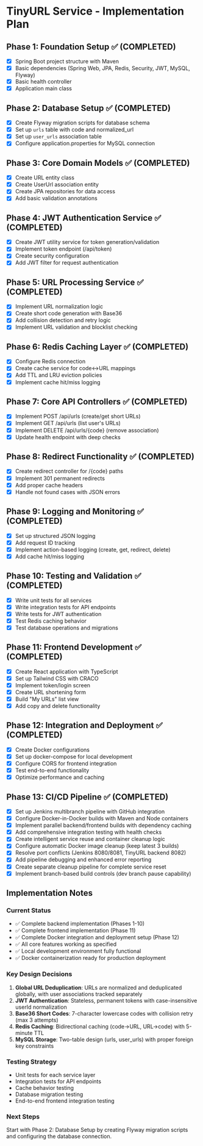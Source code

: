 # TinyURL Service - Implementation Plan

## Phase 1: Foundation Setup ✅ (COMPLETED)
- [x] Spring Boot project structure with Maven
- [x] Basic dependencies (Spring Web, JPA, Redis, Security, JWT, MySQL, Flyway)
- [x] Basic health controller
- [x] Application main class

## Phase 2: Database Setup ✅ (COMPLETED)
- [x] Create Flyway migration scripts for database schema
- [x] Set up `urls` table with code and normalized_url
- [x] Set up `user_urls` association table
- [x] Configure application.properties for MySQL connection

## Phase 3: Core Domain Models ✅ (COMPLETED)
- [x] Create URL entity class
- [x] Create UserUrl association entity
- [x] Create JPA repositories for data access
- [x] Add basic validation annotations

## Phase 4: JWT Authentication Service ✅ (COMPLETED)
- [x] Create JWT utility service for token generation/validation
- [x] Implement token endpoint (/api/token)
- [x] Create security configuration
- [x] Add JWT filter for request authentication

## Phase 5: URL Processing Service ✅ (COMPLETED)
- [x] Implement URL normalization logic
- [x] Create short code generation with Base36
- [x] Add collision detection and retry logic
- [x] Implement URL validation and blocklist checking

## Phase 6: Redis Caching Layer ✅ (COMPLETED)
- [x] Configure Redis connection
- [x] Create cache service for code↔URL mappings
- [x] Add TTL and LRU eviction policies
- [x] Implement cache hit/miss logging

## Phase 7: Core API Controllers ✅ (COMPLETED)
- [x] Implement POST /api/urls (create/get short URLs)
- [x] Implement GET /api/urls (list user's URLs)
- [x] Implement DELETE /api/urls/{code} (remove association)
- [x] Update health endpoint with deep checks

## Phase 8: Redirect Functionality ✅ (COMPLETED)
- [x] Create redirect controller for /{code} paths
- [x] Implement 301 permanent redirects
- [x] Add proper cache headers
- [x] Handle not found cases with JSON errors

## Phase 9: Logging and Monitoring ✅ (COMPLETED)
- [x] Set up structured JSON logging
- [x] Add request ID tracking
- [x] Implement action-based logging (create, get, redirect, delete)
- [x] Add cache hit/miss logging

## Phase 10: Testing and Validation ✅ (COMPLETED)
- [x] Write unit tests for all services
- [x] Write integration tests for API endpoints
- [x] Write tests for JWT authentication
- [x] Test Redis caching behavior
- [x] Test database operations and migrations

## Phase 11: Frontend Development ✅ (COMPLETED)
- [x] Create React application with TypeScript
- [x] Set up Tailwind CSS with CRACO
- [x] Implement token/login screen
- [x] Create URL shortening form
- [x] Build "My URLs" list view
- [x] Add copy and delete functionality

## Phase 12: Integration and Deployment ✅ (COMPLETED)
- [x] Create Docker configurations
- [x] Set up docker-compose for local development
- [x] Configure CORS for frontend integration
- [x] Test end-to-end functionality
- [x] Optimize performance and caching

## Phase 13: CI/CD Pipeline ✅ (COMPLETED)
- [x] Set up Jenkins multibranch pipeline with GitHub integration
- [x] Configure Docker-in-Docker builds with Maven and Node containers
- [x] Implement parallel backend/frontend builds with dependency caching
- [x] Add comprehensive integration testing with health checks
- [x] Create intelligent service reuse and container cleanup logic
- [x] Configure automatic Docker image cleanup (keep latest 3 builds)
- [x] Resolve port conflicts (Jenkins 8080/8081, TinyURL backend 8082)
- [x] Add pipeline debugging and enhanced error reporting
- [x] Create separate cleanup pipeline for complete service reset
- [x] Implement branch-based build controls (dev branch pause capability)

## Implementation Notes

### Current Status
- ✅ Complete backend implementation (Phases 1-10)
- ✅ Complete frontend implementation (Phase 11)
- ✅ Complete Docker integration and deployment setup (Phase 12)
- ✅ All core features working as specified
- ✅ Local development environment fully functional
- ✅ Docker containerization ready for production deployment

### Key Design Decisions
1. **Global URL Deduplication**: URLs are normalized and deduplicated globally, with user associations tracked separately
2. **JWT Authentication**: Stateless, permanent tokens with case-insensitive userId normalization
3. **Base36 Short Codes**: 7-character lowercase codes with collision retry (max 3 attempts)
4. **Redis Caching**: Bidirectional caching (code→URL, URL→code) with 5-minute TTL
5. **MySQL Storage**: Two-table design (urls, user_urls) with proper foreign key constraints

### Testing Strategy
- Unit tests for each service layer
- Integration tests for API endpoints
- Cache behavior testing
- Database migration testing
- End-to-end frontend integration testing

### Next Steps
Start with Phase 2: Database Setup by creating Flyway migration scripts and configuring the database connection.